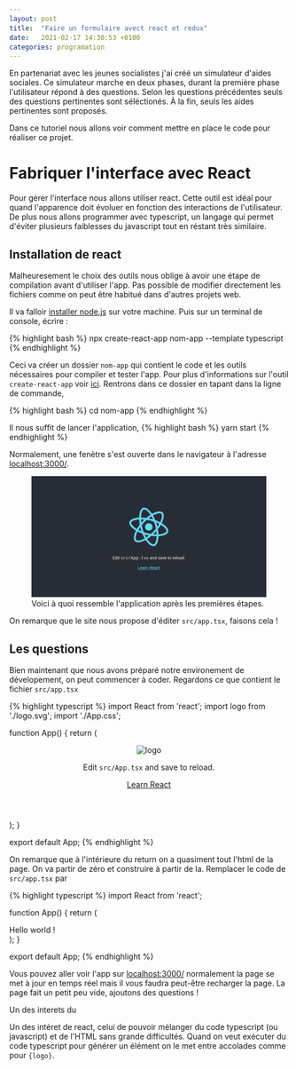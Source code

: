 ```yaml
---
layout: post
title:  "Faire un formulaire avect react et redux"
date:   2021-02-17 14:30:53 +0100
categories: programation
---
```


En partenariat avec les jeunes socialistes j'ai créé un simulateur d'aides sociales.
Ce simulateur marche en deux phases, durant la première phase l'utilisateur répond à des questions.
Selon les questions précédentes seuls des questions pertinentes sont séléctionés. À la fin, seuls les aides pertinentes sont proposés. 


Dans ce tutoriel nous allons voir comment mettre en place le code pour réaliser ce projet. 


# Fabriquer l'interface avec React


Pour gérer l'interface nous allons utiliser react. Cette outil est idéal pour quand l'apparence doit évoluer en fonction des interactions de l'utilisateur. De plus nous allons programmer avec typescript, un langage qui permet d'éviter plusieurs faiblesses du javascript tout en réstant très similaire.

## Installation de react

Malheuresement le choix des outils nous oblige à avoir une étape de compilation avant d'utiliser l'app. Pas possible de modifier directement les fichiers comme on peut être habitué dans d'autres projets web. 


Il va falloir [installer node.js](https://nodejs.org/en/) sur votre machine. Puis sur un terminal de console, écrire :


{% highlight bash %}
npx create-react-app nom-app --template typescript
{% endhighlight %}


Ceci va créer un dossier `nom-app` qui contient le code et les outils nécessaires pour compiler et tester l'app. Pour plus d'informations sur l'outil `create-react-app` voir [ici](https://create-react-app.dev/). Rentrons dans ce dossier en tapant dans la ligne de commande,

{% highlight bash %}
cd nom-app
{% endhighlight %}


Il nous suffit de lancer l'application, 
{% highlight bash %}
yarn start
{% endhighlight %}

Normalement, une fenètre s'est ouverte dans le navigateur à l'adresse [localhost:3000/](http://localhost:3000/).


<figure>
   <img src="/assets/react-formulaire/exemple_app.png"
      alt="Image du site" />
   <figcaption>Voici à quoi ressemble l'application après les premières étapes.</figcaption>
</figure>


On remarque que le site nous propose d'éditer `src/app.tsx`, faisons cela !


## Les questions


Bien maintenant que nous avons préparé notre environement de dévelopement, on peut commencer à coder. Regardons ce que contient le fichier `src/app.tsx`


{% highlight typescript %}
import React from 'react';
import logo from './logo.svg';
import './App.css';

function App() {
  return (
    <div className="App">
      <header className="App-header">
        <img src={logo} className="App-logo" alt="logo" />
        <p>
          Edit <code>src/App.tsx</code> and save to reload.
        </p>
        <a
          className="App-link"
          href="https://reactjs.org"
          target="_blank"
          rel="noopener noreferrer"
        >
          Learn React
        </a>
      </header>
    </div>
  );
}

export default App;
{% endhighlight %}

On remarque que à l'intérieure du return on a quasiment tout l'html de la page. On va partir de zéro et construire à partir de la. Remplacer le code de `src/app.tsx` par 

{% highlight typescript %}
import React from 'react';

function App() {
  return (
    <div>Hello world !</div>
  );
}

export default App;
{% endhighlight %}

Vous pouvez aller voir l'app sur [localhost:3000/](http://localhost:3000/) normalement la page se met à jour en temps réel mais il vous faudra peut-être recharger la page. La page fait un petit peu vide, ajoutons des questions !


Un des interets du 






Un des intéret de react, celui de pouvoir mélanger du code typescript (ou javascript) et de l'HTML sans grande difficultés. Quand on veut exécuter du code typescript pour générer un élément on le met entre accolades comme pour `{logo}`.


